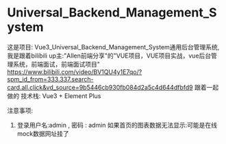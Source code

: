 # Universal_Backend_Management_System
这是项目:
Vue3_Universal_Backend_Management_System通用后台管理系统,我是跟着bilibili up主:"Allen前端分享"的"VUE项目，VUE项目实战，vue后台管理系统，前端面试，前端面试项目"
https://www.bilibili.com/video/BV1QU4y1E7qo/?spm_id_from=333.337.search-card.all.click&vd_source=9b5446cb930fb084d2a5c4d644dfbfd9
跟着一起做的
技术栈:
Vue3 + Element Plus 

注意事项:
1. 登录用户名:admin , 密码 : admin
如果首页的图表数据无法显示:可能是在线mock数据网址挂了
